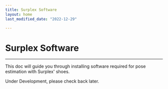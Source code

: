 ```yaml
---
title: Surplex Software
layout: home
last_modified_date: "2022-12-29"

---
```

# **Surplex Software**
---

This doc will guide you through installing software required for pose estimation with Surplex' shoes. 


Under Development, please check back later.

[IPv4]: https://support.microsoft.com/en-us/windows/find-your-ip-address-in-windows-f21a9bbc-c582-55cd-35e0-73431160a1b9#Category=Windows_10
[manually]: https://www.tp-link.com/us/support/faq/919/
[firmware]: https://surplex-io.github.io/